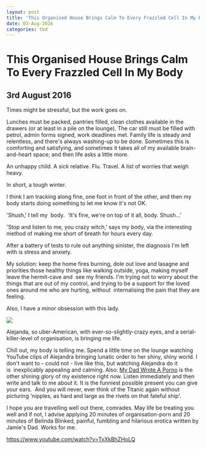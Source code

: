 ```yaml
---
layout: post
title: 'This Organised House Brings Calm To Every Frazzled Cell In My Body'
date: 03-Aug-2016
categories: tbd
---
```


# This Organised House Brings Calm To Every Frazzled Cell In My Body

## 3rd August 2016

Times might be stressful,   but the work goes on.

Lunches must be packed,   pantries filled,   clean clothes available in the drawers (or at least in a pile on the lounge). The car still must be filled with petrol, admin forms signed, work deadlines met. Family life is steady and relentless, and there's always washing-up to be done. Sometimes this is comforting and satisfying, and sometimes it takes all of my available brain-and-heart space; and then life asks a little more.

An unhappy child. A sick relative. Flu. Travel. A list of worries that weigh heavy.

In short, a tough winter.

I think I am tracking along fine, one foot in front of the other, and then my body starts doing something to let me know it's not OK.

'Shush,' I tell my  body.  'It's fine, we're on top of it all, body. Shush...'

'Stop and listen to me, you crazy witch,' says my body, via the interesting method of making me short of breath for hours every day.

After a battery of tests to rule out anything sinister, the diagnosis I'm left with is stress and anxiety.

My solution: keep the home fires burning, dole out love and lasagne and priorities those healthy things like walking outside, yoga, making myself leave the hermit-cave and  see my friends. I'm trying not to worry about the things that are out of my control, and trying to be a support for the loved ones around me who are hurting, without  internalising the pain that they are feeling.

Also, I have a minor obsession with this lady.

<img class="photo-horiz" src="https://yt3.ggpht.com/-67MWtaVCQZM/AAAAAAAAAAI/AAAAAAAAAAA/eZiB0mNbLiI/s900-c-k-no-rj-c0xffffff/photo.jpg" />

Alejanda, so uber-American, with ever-so-slightly-crazy eyes, and a serial-killer-level of organisation, is bringing me life.

Chill out, my body is telling me. Spend a little time on the lounge watching YouTube clips of Alejandra bringing lunatic order to her shiny, shiny world. I don't want to - could not - live like this, but watching Alejandra do it is  inexplicably appealing and calming. Also: <a href="http://www.mydadwroteaporno.com/">My Dad Wrote A Porno</a> is the other shining glory of my existence right now. Listen immediately and then write and talk to me about it. It is the funniest possible present you can give your ears.  And you will never, ever think of the Titanic again without picturing 'nipples, as hard and large as the rivets on that fateful ship'.

I hope you are travelling well out there, comrades. May life be treating you well and if not, I advise applying 20 minutes of organisation-porn and 20 minutes of Belinda Blinked, painful, fumbling and hilarious erotica written by Jamie's Dad. Works for me.

https://www.youtube.com/watch?v=TxXkBhZHoLQ

 
